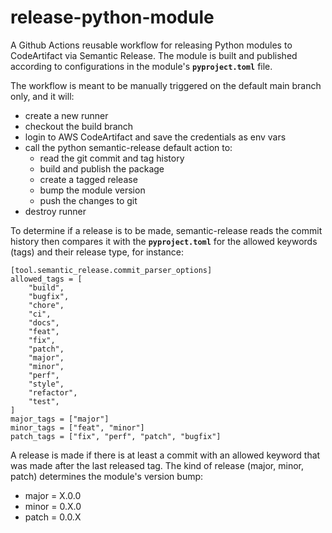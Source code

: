 # release-python-module
A Github Actions reusable workflow for releasing Python modules to CodeArtifact via Semantic Release. The module is built and published according to configurations in the module's **`pyproject.toml`** file.

The workflow is meant to be manually triggered on the default main branch only, and it will:
* create a new runner
* checkout the build branch
* login to AWS CodeArtifact and save the credentials as env vars
* call the python semantic-release default action to:
  * read the git commit and tag history
  * build and publish the package
  * create a tagged release
  * bump the module version
  * push the changes to git
* destroy runner

To determine if a release is to be made, semantic-release reads the commit history then compares it with the **`pyproject.toml`** for the allowed keywords (tags) and their release type, for instance:
```
[tool.semantic_release.commit_parser_options]
allowed_tags = [
    "build",
    "bugfix",
    "chore",
    "ci",
    "docs",
    "feat",
    "fix",
    "patch",
    "major",
    "minor",
    "perf",
    "style",
    "refactor",
    "test",
]
major_tags = ["major"]
minor_tags = ["feat", "minor"]
patch_tags = ["fix", "perf", "patch", "bugfix"]
```
A release is made if there is at least a commit with an allowed keyword that was made after the last released tag. The kind of release (major, minor, patch) determines the module's version bump:
* major = X.0.0
* minor = 0.X.0
* patch = 0.0.X